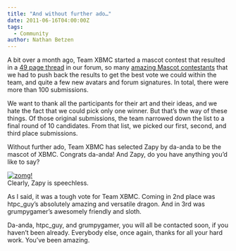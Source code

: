 ```yaml
---
title: "And without further ado…"
date: 2011-06-16T04:00:00Z
tags:
  - Community
author: Nathan Betzen
---
```


A bit over a month ago, Team XBMC started a mascot contest that resulted in a [49 page thread](https://forum.kodi.tv/showthread.php?tid=100434 "Mascot Thread") in our forum, so many [amazing Mascot contestants](http://xbmc.exstatic.org/mascots/ "Amazing Mascot Contestants") that we had to push back the results to get the best vote we could within the team, and quite a few new avatars and forum signatures. In total, there were more than 100 submissions.

We want to thank all the participants for their art and their ideas, and we hate the fact that we could pick only one winner. But that’s the way of these things. Of those original submissions, the team narrowed down the list to a final round of 10 candidates. From that list, we picked our first, second, and third place submissions.

Without further ado, Team XBMC has selected Zapy by da-anda to be the mascot of XBMC. Congrats da-anda! And Zapy, do you have anything you’d like to say?

[![zomg!](/images/blog/zappy-omg-300x300.webp "zappy-omg")](/images/blog/zappy-welcome.webp)  
 Clearly, Zapy is speechless.

As I said, it was a tough vote for Team XBMC. Coming in 2nd place was htpc_guy’s absolutely amazing and versatile dragon. And in 3rd was grumpygamer’s awesomely friendly and sloth.

Da-anda, htpc_guy, and grumpygamer, you will all be contacted soon, if you haven’t been already. Everybody else, once again, thanks for all your hard work. You’ve been amazing.
